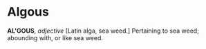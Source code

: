 # Algous

**AL'GOUS**, _adjective_ \[Latin alga, sea weed.\] Pertaining to sea weed; abounding with, or like sea weed.